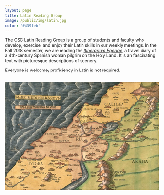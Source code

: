 ```yaml
---
layout: page
title: Latin Reading Group
image: /public/img/latin.jpg
color: '#439feb'
---
```


The CSC Latin Reading Group is a group of students and faculty who develop, exercise, and enjoy their Latin skills in our weekly meetings. In the Fall 2018 semester, we are reading the <a href="http://www.thelatinlibrary.com/egeria.html" target="_blank">*Itinerarium Egeriae*</a>, a travel diary of a 4th-century Spanish woman pilgrim on the Holy Land. It is an fascinating text with picturesque descriptions of scenery.

Everyone is welcome; proficiency in Latin is not required.

<br>

<img class="img-single" align="center" src="/public/img/Egeria.jpg" width="550">
